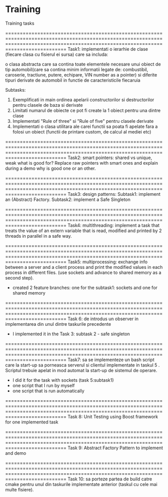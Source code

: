 # Training
Training tasks

=======================================================================================================================================================================================
Task1: implementati o ierarhie de clase (fiecare clasa cu fisierul ei sursa) care sa includa:

o clasa abstracta care sa contina toate elementele necesare unui obiect de tip automobil(care sa contina minim informatii legate de:
combustibil, caroserie, tractiune, putere, echipare, VIN number as a pointer) si diferite tipuri derivate de automobil in functie de caracteristicile fiecaruia

Subtasks:               
1. Exemplificati in main ordinea apelarii constructorilor si destructorilor pentru clasele de baza si derivate              
2. Limitati numarul de obiecte ce pot fi create la 1 obiect pentru una dintre clase               
3. Implementati "Rule of three" si "Rule of five" pentru clasele derivate               
4. Implementati o clasa utilitara ale carei functii sa poata fi apelate fara a folosi un obiect (functii de printare custom, de calcul al mediei etc)
     
=======================================================================================================================================================================================
Task2: smart pointers: shared vs unique, weak what is good for? Replace raw pointers with smart ones and explain during a demo why is good one or an other.

=======================================================================================================================================================================================
Task3: design patterns: Subtask1: implement an (Abstract) Factory. Subtask2: implement a Safe Singleton

=======================================================================================================================================================================================
Task4: multithreading: implement a task that treats the value of an extern variable that is read, modified and printed by 2 threads in parallel in a safe way.

=======================================================================================================================================================================================
Task5:  multiprocessing: exchange info between a server and a client process and print the modified values in each process in different files. (use sockets and advance to shared memory as a second step).

- created 2 feature branches: one for the subtask1: sockets and one for shared memory

=======================================================================================================================================================================================
Task 6: de introdus un observer in implementarea din unul dintre taskurile precedente

 - I implemented it in the Task 3: subtask 2 - safe singleton

=======================================================================================================================================================================================
Task7: sa se implementeze un bash script care la start-up sa porneasca serverul si clientul implementate in taskul 5 . Scriptul trebuie apelat in mod automat la start-up de sistemul de operare.

- I did it for the task with sockets (task 5:subtask1)
- one script that I run by myself
- one script that is run automatically

=======================================================================================================================================================================================
Task 8: Unit Testing using Boost framework for one implemented task

=======================================================================================================================================================================================
Task 9: Abstract Factory Pattern to implement and demo

=======================================================================================================================================================================================
Task 10: sa porteze partea de build catre cmake pentru unul din taskurile implementate anterior (taskul cu cele mai multe fisiere).



